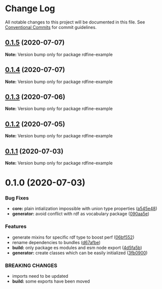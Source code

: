 # Change Log

All notable changes to this project will be documented in this file.
See [Conventional Commits](https://conventionalcommits.org) for commit guidelines.

## [0.1.5](https://github.com/tpluscode/rdfine/compare/rdfine-example@0.1.4...rdfine-example@0.1.5) (2020-07-07)

**Note:** Version bump only for package rdfine-example





## [0.1.4](https://github.com/tpluscode/rdfine/compare/rdfine-example@0.1.3...rdfine-example@0.1.4) (2020-07-07)

**Note:** Version bump only for package rdfine-example





## [0.1.3](https://github.com/tpluscode/rdfine/compare/rdfine-example@0.1.2...rdfine-example@0.1.3) (2020-07-06)

**Note:** Version bump only for package rdfine-example





## [0.1.2](https://github.com/tpluscode/rdfine/compare/rdfine-example@0.1.1...rdfine-example@0.1.2) (2020-07-05)

**Note:** Version bump only for package rdfine-example





## [0.1.1](https://github.com/tpluscode/rdfine/compare/rdfine-example@0.1.0...rdfine-example@0.1.1) (2020-07-03)

**Note:** Version bump only for package rdfine-example





# 0.1.0 (2020-07-03)


### Bug Fixes

* **core:** plain intialization impossible with union type properties ([a545e48](https://github.com/tpluscode/rdfine/commit/a545e485b1827df15788ffacfe6907b408bd5de1))
* **generator:** avoid conflict with rdf as vocabulary package ([090aa5e](https://github.com/tpluscode/rdfine/commit/090aa5e3789bf9eac745ed2b609320f677ed32b0))


### Features

* generate mixins for specific rdf type to boost perf ([06bf552](https://github.com/tpluscode/rdfine/commit/06bf552f50f516a62f7c2bb05b9f17beb2159aee))
* rename dependencies to bundles ([d67afbe](https://github.com/tpluscode/rdfine/commit/d67afbe596bc1d91c1a030cb233bb44ca04a0fc7))
* **build:** only package es modules and esm node export ([4d5fa5b](https://github.com/tpluscode/rdfine/commit/4d5fa5bd532304c4335eb08fcf5fd5a51b62160e))
* **generator:** create classes which can be easily initialized ([3fb0900](https://github.com/tpluscode/rdfine/commit/3fb090087cc7feba2c1cc258bb3db46a52f363d5))


### BREAKING CHANGES

* imports need to be updated
* **build:** some exports have been moved
